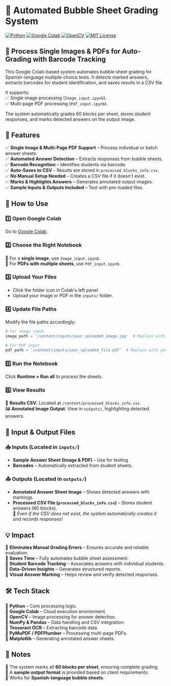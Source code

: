 # 📄 Automated Bubble Sheet Grading System

[![Python](https://img.shields.io/badge/Python-3.x-blue.svg?style=flat&logo=python)](https://www.python.org)
[![Google Colab](https://img.shields.io/badge/Google_Colab-F9AB00.svg?style=flat&logo=googlecolab)](https://colab.research.google.com)
[![OpenCV](https://img.shields.io/badge/OpenCV-4.x-blue.svg?style=flat&logo=opencv)](https://opencv.org/)
[![MIT License](https://img.shields.io/badge/License-MIT-green.svg)](https://opensource.org/licenses/MIT)

## 📌 Process Single Images & PDFs for Auto-Grading with Barcode Tracking

This Google Colab-based system automates bubble sheet grading for Spanish-language multiple-choice tests. It detects marked answers, extracts barcodes for student identification, and saves results in a CSV file.

It supports: <br> 
✅ Single image processing (`Image_input.ipynb`). <br> 
✅ Multi-page PDF processing (`Pdf_input.ipynb`). <br> 

The system automatically grades 60 blocks per sheet, stores student responses, and marks detected answers on the output image.

## 📌 Features
✅ **Single Image & Multi-Page PDF Support** – Process individual or batch answer sheets.  
✅ **Automated Answer Detection** – Extracts responses from bubble sheets.  
✅ **Barcode Recognition** – Identifies students via barcode.  
✅ **Auto-Saves to CSV** – Results are stored in `processed_blocks_info.csv`.  
✅ **No Manual Setup Needed** – Creates a CSV file if it doesn't exist.  
✅ **Marks & Highlights Answers** – Generates annotated output images.  
✅ **Sample Inputs & Outputs Included** – Test with pre-loaded files.  

## 🚀 How to Use

### 1️⃣ Open Google Colab
Go to [Google Colab](https://colab.research.google.com/).

### 2️⃣ Choose the Right Notebook
📌 For a **single image**, use `Image_input.ipynb`.  
📌 For **PDFs with multiple sheets**, use `Pdf_input.ipynb`.  

### 3️⃣ Upload Your Files
- Click the folder icon in Colab's left panel.  
- Upload your image or PDF in the `inputs/` folder.  

### 4️⃣ Update File Paths  
Modify the file paths accordingly:

```python
# For image input
image_path = '/content/inputs/your_uploaded_image.jpg'  # Replace with your file

# For PDF input
pdf_path = '/content/inputs/your_uploaded_file.pdf'  # Replace with your file
```

### 5️⃣ Run the Notebook  
Click **Runtime > Run all** to process the sheets.  

### 6️⃣ View Results  
📄 **Results CSV**: Located at `/content/processed_blocks_info.csv`.  
🖼 **Annotated Image Output**: View in `outputs/`, highlighting detected answers.  

## 📂 Input & Output Files

### 📥 Inputs (Located in `inputs/`)
- **Sample Answer Sheet (Image & PDF)** – Use for testing.  
- **Barcodes** – Automatically extracted from student sheets.  

### 📤 Outputs (Located in `outputs/`)
- **Annotated Answer Sheet Image** – Shows detected answers with markings.  
- **Processed CSV File (`processed_blocks_info.csv`)** – Stores student answers (60 blocks).  
📌 *Even if the CSV does not exist, the system automatically creates it and records responses!*  

## 💡 Impact
🔹 **Eliminates Manual Grading Errors** – Ensures accurate and reliable evaluation.  
🔹 **Saves Time** – Fully automates bubble sheet assessment.  
🔹 **Student Barcode Tracking** – Associates answers with individual students.  
🔹 **Data-Driven Insights** – Generates structured reports.  
🔹 **Visual Answer Marking** – Helps review and verify detected responses.  

## 🛠 Tech Stack
🔹 **Python** – Core processing logic.  
🔹 **Google Colab** – Cloud execution environment.  
🔹 **OpenCV** – Image processing for answer detection.  
🔹 **NumPy & Pandas** – Data handling and CSV integration.  
🔹 **Tesseract OCR** – Extracting barcode data.  
🔹 **PyMuPDF / PDFPlumber** – Processing multi-page PDFs.  
🔹 **Matplotlib** – Generating annotated answer sheets.  

## 📜 Notes
📌 The system marks all **60 blocks per sheet**, ensuring complete grading.  
📌 A **sample output format** is provided based on client requirements.  
📌 Works for **Spanish-language bubble sheets**.  
